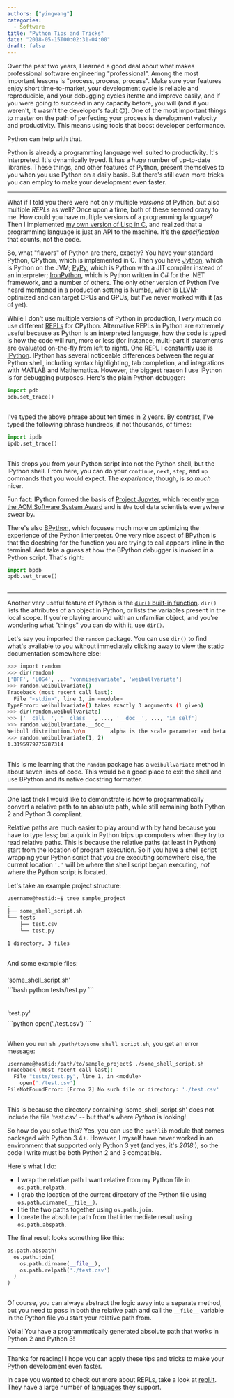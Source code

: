 ```yaml
---
authors: ["yingwang"]
categories:
  - Software
title: "Python Tips and Tricks"
date: "2018-05-15T00:02:31-04:00"
draft: false
---
```


Over the past two years, I learned a good deal about what makes professional software engineering "professional". Among the most important lessons is "process, process, process". Make sure your features enjoy short time-to-market, your development cycle is reliable and reproducible, and your debugging cycles iterate and improve easily, and if you were going to succeed in any capacity before, you will (and if you weren't, it wasn't the developer's fault :blush:). One of the most important things to master on the path of perfecting your process is development velocity and productivity. This means using tools that boost developer performance.

Python can help with that.

Python is already a programming language well suited to productivity. It's interpreted. It's dynamically typed. It has a _huge_ number of up-to-date libraries. These things, and other features of Python, present themselves to you when you use Python on a daily basis. But there's still even more tricks you can employ to make your development even faster.

---

What if I told you there were not only multiple _versions_ of Python, but also multiple _REPLs_ as well? Once upon a time, both of these seemed crazy to me. How could you have multiple versions of a programming language? Then I implemented [my own version of Lisp in C](https://github.com/yingw787/c-lisp), and realized that a programming language is just an API to the machine. It's the _specification_ that counts, not the code.

So, what "flavors" of Python are there, exactly? You have your standard Python, CPython, which is implemented in C. Then you have [Jython](http://www.jython.org/), which is Python on the JVM; [PyPy](http://pypy.org/), which is Python with a JIT compiler instead of an interpreter; [IronPython](http://ironpython.net/), which is Python written in C# for the .NET framework, and a number of others. The only other version of Python I've heard mentioned in a production setting is [Numba](http://numba.pydata.org/), which is LLVM-optimized and can target CPUs and GPUs, but I've never worked with it (as of yet).

While I don't use multiple versions of Python in production, I _very much_ do use different [REPLs](https://en.wikipedia.org/wiki/Read%E2%80%93eval%E2%80%93print_loop) for CPython. Alternative REPLs in Python are extremely useful because as Python is an interpreted language, how the code is typed is how the code will run, more or less (for instance, multi-part if statements are evaluated on-the-fly from left to right). One REPL I constantly use is [IPython](http://ipython.org/). IPython has several noticeable differences between the regular Python shell, including syntax highlighting, tab completion, and integrations with MATLAB and Mathematica. However, the biggest reason I use IPython is for debugging purposes. Here's the plain Python debugger:

```python
import pdb
pdb.set_trace()
```

<hr style="height:-100pt; visibility:hidden;" />

I've typed the above phrase about ten times in 2 years. By contrast, I've typed the following phrase hundreds, if not thousands, of times:

```python
import ipdb
ipdb.set_trace()
```

<hr style="height:-100pt; visibility:hidden;" />

This drops you from your Python script into not the Python shell, but the IPython shell. From here, you can do your `continue`, `next`, `step`, and `up` commands that you would expect. The _experience_, though, is _so much_ nicer.

Fun fact: IPython formed the basis of [Project Jupyter](http://jupyter.org/), which recently [won the ACM Software System Award](https://blog.jupyter.org/jupyter-receives-the-acm-software-system-award-d433b0dfe3a2) and is _the_ tool data scientists everywhere swear by.

There's also [BPython](https://bpython-interpreter.org/about.html), which focuses much more on optimizing the experience of the Python interpreter. One very nice aspect of BPython is that the docstring for the function you are trying to call appears inline in the terminal. And take a guess at how the BPython debugger is invoked in a Python script. That's right:

```python
import bpdb
bpdb.set_trace()
```

<hr style="height:-100pt; visibility:hidden;" />

---

Another very useful feature of Python is the [`dir()` built-in function](https://docs.python.org/3/library/functions.html#dir). `dir()` lists the attributes of an object in Python, or lists the variables present in the local scope. If you're playing around with an unfamiliar object, and you're wondering what "things" you can do with it, use `dir()`.

Let's say you imported the `random` package. You can use `dir()` to find what's available to you without immediately clicking away to view the static documentation somewhere else:

```bash
>>> import random
>>> dir(random)
['BPF', 'LOG4', ... 'vonmisesvariate', 'weibullvariate']
>>> random.weibullvariate()
Traceback (most recent call last):
  File "<stdin>", line 1, in <module>
TypeError: weibullvariate() takes exactly 3 arguments (1 given)
>>> dir(random.weibullvariate)
>>> ['__call__', '__class__', ..., '__doc__', ..., 'im_self']
>>> random.weibullvariate.__doc__
Weibull distribution.\n\n        alpha is the scale parameter and beta is the shape parameter.\n\n
>>> random.weibullvariate(1, 2)
1.3195979776787314
```

<hr style="height:-100pt; visibility:hidden;" />

This is me learning that the `random` package has a `weibullvariate` method in about seven lines of code. This would be a good place to exit the shell and use BPython and its native docstring formatter.

---

One last trick I would like to demonstrate is how to programmatically convert a relative path to an absolute path, while still remaining both Python 2 and Python 3 compliant.

Relative paths are much easier to play around with by hand because you have to type less; but a quirk in Python trips up computers when they try to read relative paths. This is because the relative paths (at least in Python) start from the location of program execution. So if you have a shell script wrapping your Python script that you are executing somewhere else, the current location `'.'` will be where the shell script began executing, _not_ where the Python script is located.

Let's take an example project structure:

```bash
username@hostid:~$ tree sample_project
.
├── some_shell_script.sh
└── tests
    ├── test.csv
    └── test.py

1 directory, 3 files
```

<hr style="height:-100pt; visibility:hidden;" />

And some example files:

<hr style="height:-100pt; visibility:hidden;" />
<p style="line-height: 0.1;">'some_shell_script.sh'</p>
```bash
python tests/test.py
```
<hr style="height:-100pt; visibility:hidden;" />

<hr style="height:-100pt; visibility:hidden;" />
<p style="line-height: 0.1;">'test.py'</p>
```python
open('./test.csv')
```
<hr style="height:-100pt; visibility:hidden;" />

When you run `sh /path/to/some_shell_script.sh`, you get an error message:

```bash
username@hostid:/path/to/sample_project$ ./some_shell_script.sh
Traceback (most recent call last):
  File "tests/test.py", line 1, in <module>
    open('./test.csv')
FileNotFoundError: [Errno 2] No such file or directory: './test.csv'
```

<hr style="height:-100pt; visibility:hidden;" />

This is because the directory containing 'some_shell_script.sh' does not include the file 'test.csv' -- but that's where _Python_ is looking!

So how do you solve this? Yes, you can use the `pathlib` module that comes packaged with Python 3.4+. However, I myself have never worked in an environment that supported only Python 3 yet (and yes, it's _2018_!), so the code I write must be both Python 2 and 3 compatible.

Here's what I do:

- I wrap the relative path I want relative from my Python file in `os.path.relpath`.
- I grab the location of the current directory of the Python file using `os.path.dirname(__file__)`.
- I tie the two paths together using `os.path.join`.
- I create the absolute path from that intermediate result using `os.path.abspath`.

The final result looks something like this:

```python
os.path.abspath(
  os.path.join(
    os.path.dirname(__file__),
    os.path.relpath('./test.csv')
  )
)
```

<hr style="height:-100pt; visibility:hidden;" />

Of course, you can always abstract the logic away into a separate method, but you need to pass in both the relative path and call the `__file__` variable in the Python file you start your relative path from.

Voila! You have a programmatically generated absolute path that works in Python 2 and Python 3!

---

Thanks for reading! I hope you can apply these tips and tricks to make your Python development even faster.

In case you wanted to check out more about REPLs, take a look at [repl.it](https://repl.it). They have a large number of [languages](https://repl.it/languages) they support.
